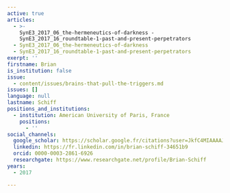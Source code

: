 ```yaml
---
active: true
articles:
  - >-
    SynE3_2017_06_the-hermeneutics-of-darkness -
    SynE3_2017_16_roundtable-1-past-and-present-perpetrators
  - SynE3_2017_06_the-hermeneutics-of-darkness
  - SynE3_2017_16_roundtable-1-past-and-present-perpetrators
exerpt: ''
firstname: Brian
is_institution: false
issue:
  - content/issues/brains-that-pull-the-triggers.md
issues: []
language: null
lastname: Schiff
positions_and_institutions:
  - institution: American University of Paris, France
    positions:
      - ''
social_channels:
  google_scholar: https://scholar.google.fr/citations?user=JkfC4MIAAAAJ&hl=fr
  linkedin: https://fr.linkedin.com/in/brian-schiff-34651b9
  orcid: 0000-0003-2861-6926
  researchgate: https://www.researchgate.net/profile/Brian-Schiff
years:
  - 2017

---
```

